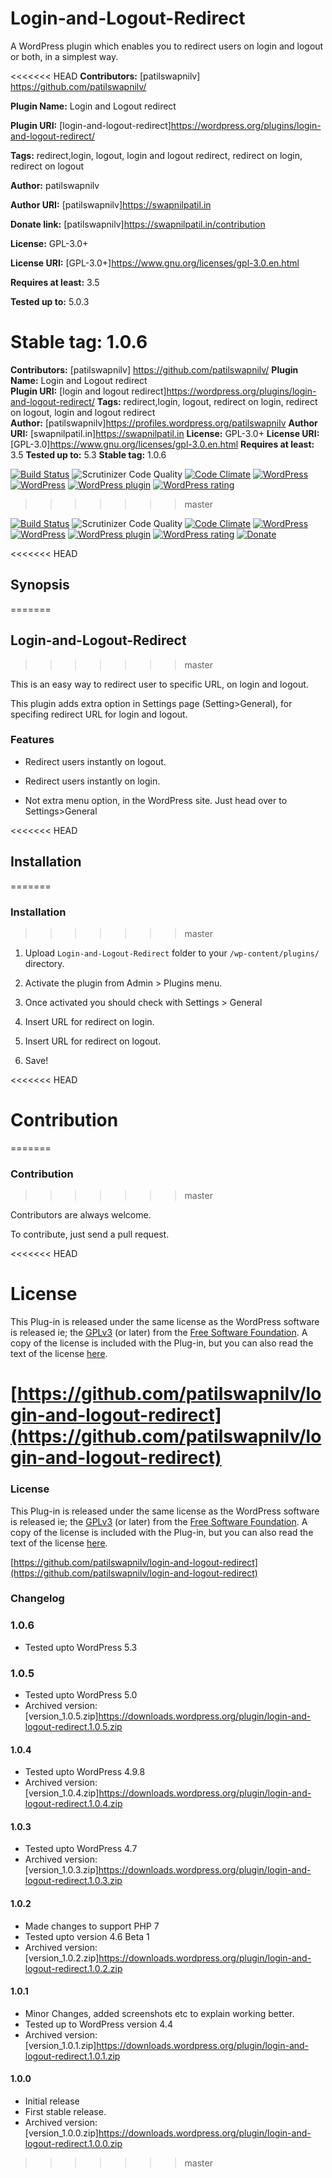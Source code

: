 
# Login-and-Logout-Redirect

A WordPress plugin which enables you to redirect users on login and logout or both, in a simplest way.

<<<<<<< HEAD
**Contributors:** [patilswapnilv] <https://github.com/patilswapnilv/>

**Plugin Name:** Login and Logout redirect

**Plugin URI:** [login-and-logout-redirect]https://wordpress.org/plugins/login-and-logout-redirect/

**Tags:** redirect,login, logout, login and logout redirect, redirect on login, redirect on logout

**Author:** patilswapnilv

**Author URI:** [patilswapnilv]<https://swapnilpatil.in>

**Donate link:** [patilswapnilv]<https://swapnilpatil.in/contribution>

**License:** GPL-3.0+

**License URI:** [GPL-3.0+]<https://www.gnu.org/licenses/gpl-3.0.en.html>

**Requires at least:** 3.5

**Tested up to:** 5.0.3

**Stable tag:** 1.0.6
=======
**Contributors:**      [patilswapnilv] <https://github.com/patilswapnilv/>
**Plugin Name:**       Login and Logout redirect  
**Plugin URI:**        [login and logout redirect]<https://wordpress.org/plugins/login-and-logout-redirect/>
**Tags:**              redirect,login, logout, redirect on login, redirect on logout, login and logout redirect  
**Author:**            [patilswapnilv]<https://profiles.wordpress.org/patilswapnilv>
**Author URI:**        [swapnilpatil.in]<https://swapnilpatil.in>
**License:**           GPL-3.0+
**License URI:**       [GPL-3.0]<https://www.gnu.org/licenses/gpl-3.0.en.html>
**Requires at least:** 3.5
**Tested up to:**      5.3
**Stable tag:**        1.0.6  

[![Build Status](https://travis-ci.org/patilswapnilv/login-and-logout-redirect.svg)](https://travis-ci.org/patilswapnilv/login-and-logout-redirect) ![Scrutinizer Code Quality](https://scrutinizer-ci.com/g/patilswapnilv/login-and-logout-redirect/badges/quality-score.png?b=master) [![Code Climate](https://codeclimate.com/github/patilswapnilv/login-and-logout-redirect/badges/gpa.svg)](https://codeclimate.com/github/patilswapnilv/login-and-logout-redirect) [![WordPress](https://img.shields.io/wordpress/plugin/dt/login-and-logout-redirect.svg)](https://wordpress.org/plugins/login-and-logout-redirect/) [![WordPress](https://img.shields.io/wordpress/v/login-and-logout-redirect.svg)](https://wordpress.org/plugins/login-and-logout-redirect/) [![WordPress plugin](https://img.shields.io/wordpress/plugin/v/login-and-logout-redirect.svg)](https://wordpress.org/plugins/login-and-logout-redirect/) [![WordPress rating](https://img.shields.io/wordpress/plugin/r/login-and-logout-redirect.svg)](https://wordpress.org/plugins/login-and-logout-redirect/)
>>>>>>> master

[![Build Status](https://travis-ci.org/patilswapnilv/login-and-logout-redirect.svg)](https://travis-ci.org/patilswapnilv/login-and-logout-redirect) ![Scrutinizer Code Quality](https://scrutinizer-ci.com/g/patilswapnilv/login-and-logout-redirect/badges/quality-score.png?b=master) [![Code Climate](https://codeclimate.com/github/patilswapnilv/login-and-logout-redirect/badges/gpa.svg)](https://codeclimate.com/github/patilswapnilv/login-and-logout-redirect) [![WordPress](https://img.shields.io/wordpress/plugin/dt/login-and-logout-redirect.svg)]() [![WordPress](https://img.shields.io/wordpress/v/login-and-logout-redirect.svg)]() [![WordPress plugin](https://img.shields.io/wordpress/plugin/v/login-and-logout-redirect.svg)]() [![WordPress rating](https://img.shields.io/wordpress/plugin/r/login-and-logout-redirect.svg)]() [![Donate](https://img.shields.io/badge/Donate-PayPal-green.svg)](https://www.paypal.com/cgi-bin/webscr?cmd=_s-xclick&hosted_button_id=S2DYY5KZU42RW)

<<<<<<< HEAD
## Synopsis
=======
## Login-and-Logout-Redirect
>>>>>>> master

This is an easy way to redirect user to specific URL, on login and logout.

This plugin adds extra option in Settings page (Setting>General), for specifing redirect URL for login and logout.

### Features

* Redirect users instantly on logout.

* Redirect users instantly on login.

* Not extra menu option, in the WordPress site. Just head over to Settings>General

<<<<<<< HEAD
## Installation
=======
### Installation
>>>>>>> master

1. Upload `Login-and-Logout-Redirect` folder to your `/wp-content/plugins/` directory.

2. Activate the plugin from Admin > Plugins menu.

3. Once activated you should check with Settings > General

4. Insert URL for redirect on login.

5. Insert URL for redirect on logout.

6. Save!

<<<<<<< HEAD
# Contribution
=======
### Contribution
>>>>>>> master

Contributors are always welcome.

To contribute, just send a pull request.

<<<<<<< HEAD
# License

This Plug-in is released under the same license as the WordPress software is released ie; the [GPLv3](https://www.gnu.org/licenses/gpl-3.0.en.html) (or later) from the [Free Software Foundation](http://www.fsf.org/). A copy of the license is included with the Plug-in, but you can also read the text of the license [here](http://www.gnu.org/licenses/gpl-3.0.en.html).

[https://github.com/patilswapnilv/login-and-logout-redirect](https://github.com/patilswapnilv/login-and-logout-redirect)
=======
### License
This Plug-in is released under the same license as the WordPress software is released ie; the [GPLv3](https://www.gnu.org/licenses/gpl-3.0.en.html) (or later) from the [Free Software Foundation](http://www.fsf.org/). A copy of the license is included with the Plug-in, but you can also read the text of the license [here](http://www.gnu.org/licenses/gpl-3.0.en.html).

[https://github.com/patilswapnilv/login-and-logout-redirect](https://github.com/patilswapnilv/login-and-logout-redirect)  

### Changelog

### 1.0.6

* Tested upto WordPress 5.3

### 1.0.5

* Tested upto WordPress 5.0
* Archived version:  [version_1.0.5.zip]<https://downloads.wordpress.org/plugin/login-and-logout-redirect.1.0.5.zip>

#### 1.0.4

* Tested upto WordPress 4.9.8
* Archived version:  [version_1.0.4.zip]<https://downloads.wordpress.org/plugin/login-and-logout-redirect.1.0.4.zip>

#### 1.0.3

* Tested upto WordPress 4.7
* Archived version:  [version_1.0.3.zip]<https://downloads.wordpress.org/plugin/login-and-logout-redirect.1.0.3.zip>

#### 1.0.2

* Made changes to support PHP 7
* Tested upto version 4.6 Beta 1
* Archived version:  [version_1.0.2.zip]<https://downloads.wordpress.org/plugin/login-and-logout-redirect.1.0.2.zip>

#### 1.0.1

* Minor Changes, added screenshots etc to explain working better.
* Tested up to WordPress version 4.4
* Archived version: [version_1.0.1.zip]<https://downloads.wordpress.org/plugin/login-and-logout-redirect.1.0.1.zip>

#### 1.0.0

* Initial release
* First stable release.
* Archived version: [version_1.0.0.zip]<https://downloads.wordpress.org/plugin/login-and-logout-redirect.1.0.0.zip>
>>>>>>> master
